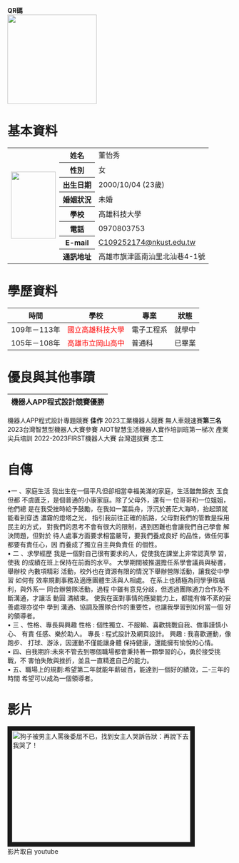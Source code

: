 
**QR碼**  
<img src="https://github.com/C109252174/Course/assets/161835090/d559d740-a40b-4277-9e36-b7b98312822e" width=200 height=200/>

#  **基本資料**
<table>
  <tr>
    <td rowspan="8"><img src="https://github.com/C109252174/Course/assets/161835090/951bbbe8-1086-4d22-83ca-38a8d0c1dc59" width=100 height=150 alt=""></td>
    <th>姓名</th>
    <td>董怡秀</td>
  </tr>
  <tr>
     <th>性別</th>
    <td>女</td>
  </tr>
  
   <th>出生日期</th>
    <td>2000/10/04 (23歲)</td>
  </tr>
  <tr>
    <th>婚姻狀況</th>
    <td>未婚</td>
  </tr>
  <tr>
    <th>學校</th>
    <td>高雄科技大學 </td>
  </tr>
  <tr>
    <th>電話</th>
    <td>0970803753</td>
  </tr>
  <tr>
    <th>E-mail</th>
    <td><a href="mailto:C109252174@nkust.edu.tw">C109252174@nkust.edu.tw</a></td>
  </tr>
  <tr>
    <th>通訊地址</th>
    <td>高雄市旗津區南汕里北汕巷4-1號</td>
  </tr>
</table>

# **學歷資料**

| 時間| 學校 | 專業 | 狀態 |
|----------------|------------------------------------------------|-------------------------------------|----------|
| 109年－113年 | <span style="color: red;">國立高雄科技大學</span> |  電子工程系 | 就學中   |
| 105年－108年  | <span style="color: red;">高雄市立岡山高中</span> | 普通科  |已畢業   |


#  **優良與其他事蹟** 
| 機器人APP程式設計競賽**優勝** |
|:----------------------------------------------------- |
機器人APP程式設計專題競賽 **佳作**
2023工業機器人競賽 無人車競速賽**第三名**
2023台灣智慧型機器人大賽參賽
AIOT智慧生活機器人實作培訓班第一梯次 產業尖兵培訓
2022-2023FIRST機器人大賽 台灣選拔賽 志工

#  **自傳** 
•一 、家庭生活 我出生在一個平凡但卻相當幸福美滿的家庭，生活雖無錦衣 玉食但都
不虞匱乏，是個普通的小康家庭。除了父母外，還有一 位哥哥和一位姐姐，他們總
是在我受挫時給予鼓勵，在我如一葉扁舟，浮沉於蒼茫大海時，抬起頭就能看到穿透
濃霧的燈塔之光， 指引我前往正確的航路，父母對我們的管教是採用民主的方式，
對我們的思考不會有很大的限制，遇到困難也會讓我們自己學會 解決問題，但對於
待人處事方面要求相當嚴苛，要我們養成良好 的品性，做任何事都要有責任心，因
而養成了獨立自主與負責任 的個性。<BR>
• 二 、求學經歷 我是一個對自己很有要求的人，促使我在課堂上非常認真學 習，使我
的成績在班上保持在前面的水平。 大學期間被推選擔任系學會議員與秘書，舉辦校
內數項精彩 活動，校外也在資源有限的情況下舉辦營隊活動，讓我從中學習 如何有
效率規劃事務及適應團體生活與人相處。 在系上也積極為同學爭取福利，與外系一
同合辦營隊活動，過程 中雖有意見分歧，但透過團隊通力合作及不斷溝通，才讓活
動圓 滿結束。 使我在面對事情的應變能力上，都能有條不紊的妥善處理亦從中 學到
溝通、協調及團隊合作的重要性，也讓我學習到如何當一個 好的領導者。<BR>
• 三 、性格、專長與興趣 性格 : 個性獨立、不服輸、喜歡挑戰自我、做事謹慎小心、
有責 任感、樂於助人。 專長 : 程式設計及網頁設計。 興趣 : 我喜歡運動，像跑步、
打球、游泳，因運動不僅能讓身體 保持健康，還能擁有愉悅的心情。<BR>
• 四、自我期許:未來不管去到哪個職場都會秉持著一顆學習的心，勇於接受挑戰，不
害怕失敗與挫折，並且一直精進自己的能力。<BR>
• 五、職場上的規劃:希望第二年就能年薪破百，能達到一個好的績效，二-三年的時間
希望可以成為一個領導者。<BR>
#  **影片** 
<a href="https://youtu.be/Owku4m7W9eI">
<img src="https://github.com/C109252174/Course/assets/161835090/001707f0-cb70-4383-b0d5-9e14b07bc741" 
alt="狗子被男主人罵後委屈不已，找到女主人哭訴告狀：再說下去我哭了！" width="400" height="250" border="10" /></a>
<br>影片取自 youtube
